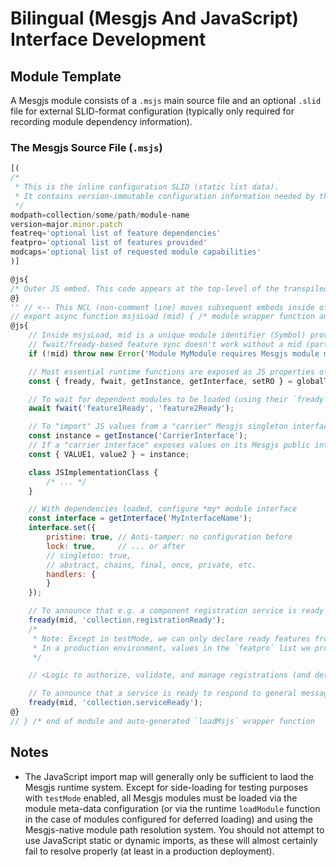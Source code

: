# Bilingual (Mesgjs And JavaScript) Interface Development

## Module Template

A Mesgjs module consists of a `.msjs` main source file and an optional `.slid` file for external SLID-format configuration (typically only required for recording module dependency information).

### The Mesgjs Source File (`.msjs`)

```javascript
[(
/*
 * This is the inline configuration SLID (static list data).
 * It contains version-immutable configuration information needed by the tranpilation and loading tools.
 */
modpath=collection/some/path/module-name
version=major.minor.patch
featreq='optional list of feature dependencies'
featpro='optional list of features provided'
modcaps='optional list of requested module capabilities'
)]

@js{
/* Outer JS embed. This code appears at the top-level of the transpiled module. This entire embed can generally be omitted. */
@}
'' // <-- This NCL (non-comment line) moves subsequent embeds inside of msjsLoad()...
// export async function msjsLoad (mid) { /* module wrapper function auto-generated by the transpiler */
@js{
    // Inside msjsLoad, mid is a unique module identifier (Symbol) provided by the Mesgjs runtime upon loading.
    // fwait/fready-based feature sync doesn't work without a mid (part of active module management).
    if (!mid) throw new Error('Module MyModule requires Mesgjs module management to be active');

    // Most essential runtime functions are exposed as JS properties of `$c`, the JS presentation of the singleton `@core` Mesgjs interface instance.
    const { fready, fwait, getInstance, getInterface, setRO } = globalThis.$c;

    // To wait for dependent modules to be loaded (using their `fready` feature readiness):
    await fwait('feature1Ready', 'feature2Ready');

    // To "import" JS values from a "carrier" Mesgjs singleton interface:
    const instance = getInstance('CarrierInterface');
    // If a "carrier interface" exposes values on its Mesgjs public interface function via `setRO(d.rr, { VALUE1, value2 })`:
    const { VALUE1, value2 } = instance;

    class JSImplementationClass {
        /* ... */
    }

    // With dependencies loaded, configure *my* module interface
    const interface = getInterface('MyInterfaceName');
    interface.set({
        pristine: true, // Anti-tamper: no configuration before
        lock: true,     // ... or after
        // singleton: true,
        // abstract, chains, final, once, private, etc.
        handlers: {
        }
    });

    // To announce that e.g. a component registration service is ready to accept registrations:
    fready(mid, 'collection.registrationReady');
    /*
     * Note: Except in testMode, we can only declare ready features from our `featpro` list in the config SLID.
     * In a production environment, values in the `featpro` list we propose in the config SLID might be filtered/restricted.
     */

    // <Logic to authorize, validate, and manage registrations (and determine when expected registrations have completed)>

    // To announce that a service is ready to respond to general messages
    fready(mid, 'collection.serviceReady');
@}
// } /* end of module and auto-generated `loadMsjs` wrapper function
```

## Notes

- The JavaScript import map will generally only be sufficient to laod the Mesgjs runtime system. Except for side-loading for testing purposes with `testMode` enabled, all Mesgjs modules must be loaded via the module meta-data configuration (or via the runtime `loadModule` function in the case of modules configured for deferred loading) and using the Mesgjs-native module path resolution system. You should not attempt to use JavaScript static or dynamic imports, as these will almost certainly fail to resolve properly (at least in a production deployment).